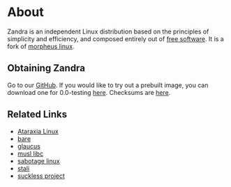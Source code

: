 # About

Zandra is an independent Linux distribution based on the principles
of simplicity and efficiency, and composed entirely out of
[free software](https://www.gnu.org/philosophy/free-sw.html). It is a
fork of [morpheus linux](http://morpheus.2f30.org).

## Obtaining Zandra

Go to our [GitHub](https://github.com/zandralinux). If you would like
to try out a prebuilt image, you can download one for 0.0-testing
[here](https://zandra.xyz/img/0.0-testing/zandra-x86_64-0.0-testing.img.xz).
Checksums are [here](https://zandra.xyz/img/0.0-testing/checksums).

## Related Links

* [Ataraxia Linux](https://ataraxialinux.github.io/)
* [bare](https://github.com/uggedal/bare)
* [glaucus](https://www.glaucuslinux.org/)
* [musl libc](http://musl.libc.org/)
* [sabotage linux](http://sabo.xyz/)
* [stali](http://sta.li/)
* [suckless project](http://suckless.org/)
